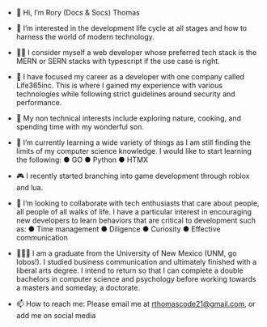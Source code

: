 - 👋 Hi, I’m Rory (Docs & Socs) Thomas

- 👀 I’m interested in the development life cycle at all stages and how to harness the world of modern technology.

- 👨‍💻 I consider myself a web developer whose preferred tech stack is the MERN or SERN stacks with typescript if the use case is right.

- 💼 I have focused my career as a developer with one company called Life365inc. This is where I gained my experience with various technologies while following strict guidelines around security and performance.

- 📵 My non technical interests include exploring nature, cooking, and spending time with my wonderful son.

- 🌱 I’m currently learning a wide variety of things as I am still finding the limits of my computer science knowledge. I would like to start learning the following:
    ● GO
    ● Python
    ● HTMX

- 🎮 I recently started branching into game development through roblox and lua.

- 💞️ I’m looking to collaborate with tech enthusiasts that care about people, all people of all walks of life. I have a particular interest in encouraging new developers to learn behaviors that are critical to development such as:
    ● Time management
    ● Diligence
    ● Curiosity 
    ● Effective communication

- 👨🏼‍🎓 I am a graduate from the University of New Mexico (UNM, go lobos!). I studied business communication and ultimately finished with a liberal arts degree. I intend to return so that I can complete a double bachelors in computer science and psychology before working towards a masters and someday, a doctorate.

- 📫 How to reach me:
 Please email me at rthomascode21@gmail.com,
 or add me on social media
